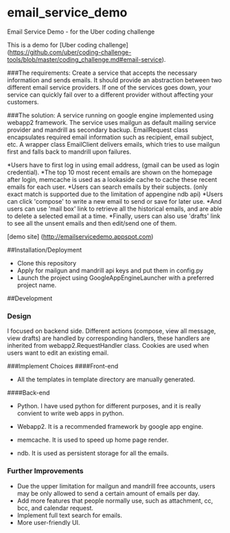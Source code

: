 # email_service_demo
Email Service Demo - for the Uber coding challenge

This is a demo for [Uber coding challenge] (https://github.com/uber/coding-challenge-tools/blob/master/coding_challenge.md#email-service).

###The requirements:
Create a service that accepts the necessary information and sends emails. It should provide an abstraction between two different email service providers. If one of the services goes down, your service can quickly fail over to a different provider without affecting your customers.


###The solution:
A service running on google engine implemented using webapp2 framework.
The service uses mailgun as default mailing service provider and mandrill as
secondary backup.
EmailRequest class encapsulates required email information such as
recipient, email subject, etc.
A wrapper class EmailClient delivers emails, which tries to use
mailgun first and falls back to mandrill upon failures.

*Users have to first log in using email address, (gmail can be used as
login credential).
*The top 10 most recent emails are shown on the homepage after
login, memcache is used as a lookaside cache to cache these recent
emails for each user.
*Users can search emails by their subjects. (only exact match is
supported due to the limitation of appengine ndb api)
*Users can click 'compose' to write a new email to send or save for
later use.
*And users can use 'mail box' link to retrieve all the historical
emails, and are able to delete a selected email at a time.
*Finally, users can also use 'drafts' link to see all the unsent emails
and then edit/send one of them.

[demo site] (http://emailservicedemo.appspot.com)

##Installation/Deployment
* Clone this repository
* Apply for mailgun and mandrill api keys and put them in config.py
* Launch the project using GoogleAppEngineLauncher with a preferred
project name.

##Development
### Design
I focused on backend side.
Different actions (compose, view all message, view drafts) are handled by corresponding handlers, these
handlers are inherited from webapp2.RequestHandler class.
Cookies are used when users want to edit an existing email.

###Implement Choices
####Front-end
  * All the templates in template directory are manually generated.

####Back-end

  * Python. I have used python for different purposes, and it is
    really convient to write web apps in python.

  * Webapp2. It is a recommended framework by google app engine.

  * memcache. It is used to speed up home page render.

  * ndb. It is used as persistent storage for all the emails.

### Further Improvements
  * Due the upper limitation for mailgun and mandrill free accounts,
  users may be only allowed to send a certain amount of emails per day.
  * Add more features that people normally use, such as attachment,
  cc, bcc, and calendar request.
  * Implement full text search for emails.
  * More user-friendly UI.
